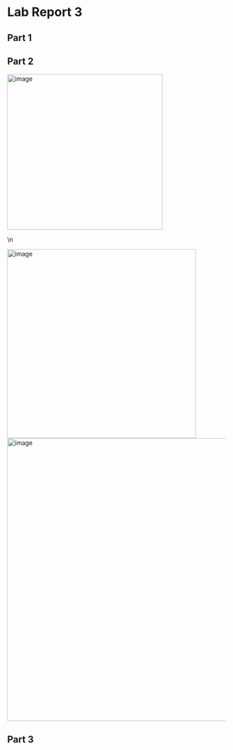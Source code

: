 # Lab Report 3
## Part 1

## Part 2
<img width="358" alt="image" src="https://github.com/coda289/cse15l-lab-report/assets/148298382/b6fea873-8bc6-4435-8ef4-0f7fd31fae7a">

\n

<img width="435" alt="image" src="https://github.com/coda289/cse15l-lab-report/assets/148298382/41d63a9b-cb0b-469d-bd5d-627f2fe41772">

<img width="651" alt="image" src="https://github.com/coda289/cse15l-lab-report/assets/148298382/019aea7f-91b7-4565-b55b-032e8041f3e5">


## Part 3


